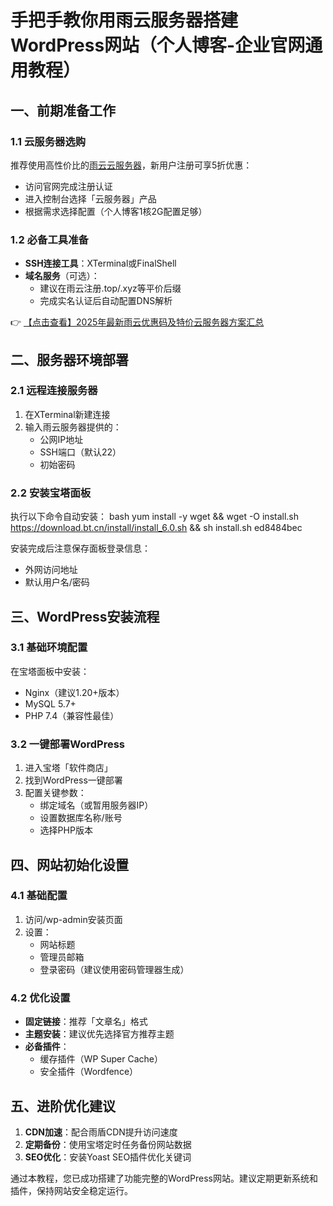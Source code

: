 # 手把手教你用雨云服务器搭建WordPress网站（个人博客-企业官网通用教程）

## 一、前期准备工作

### 1.1 云服务器选购
推荐使用高性价比的[雨云云服务器](https://bit.ly/RainYun)，新用户注册可享5折优惠：
- 访问官网完成注册认证
- 进入控制台选择「云服务器」产品
- 根据需求选择配置（个人博客1核2G配置足够）

### 1.2 必备工具准备
- **SSH连接工具**：XTerminal或FinalShell
- **域名服务**（可选）：
  - 建议在雨云注册.top/.xyz等平价后缀
  - 完成实名认证后自动配置DNS解析

👉 [【点击查看】2025年最新雨云优惠码及特价云服务器方案汇总](https://bit.ly/RainYun)

## 二、服务器环境部署

### 2.1 远程连接服务器
1. 在XTerminal新建连接
2. 输入雨云服务器提供的：
   - 公网IP地址
   - SSH端口（默认22）
   - 初始密码

### 2.2 安装宝塔面板
执行以下命令自动安装：
bash
yum install -y wget && wget -O install.sh https://download.bt.cn/install/install_6.0.sh && sh install.sh ed8484bec

安装完成后注意保存面板登录信息：
- 外网访问地址
- 默认用户名/密码

## 三、WordPress安装流程

### 3.1 基础环境配置
在宝塔面板中安装：
- Nginx（建议1.20+版本）
- MySQL 5.7+
- PHP 7.4（兼容性最佳）

### 3.2 一键部署WordPress
1. 进入宝塔「软件商店」
2. 找到WordPress一键部署
3. 配置关键参数：
   - 绑定域名（或暂用服务器IP）
   - 设置数据库名称/账号
   - 选择PHP版本

## 四、网站初始化设置

### 4.1 基础配置
1. 访问/wp-admin安装页面
2. 设置：
   - 网站标题
   - 管理员邮箱
   - 登录密码（建议使用密码管理器生成）

### 4.2 优化设置
- **固定链接**：推荐「文章名」格式
- **主题安装**：建议优先选择官方推荐主题
- **必备插件**：
  - 缓存插件（WP Super Cache）
  - 安全插件（Wordfence）

## 五、进阶优化建议

1. **CDN加速**：配合雨盾CDN提升访问速度
2. **定期备份**：使用宝塔定时任务备份网站数据
3. **SEO优化**：安装Yoast SEO插件优化关键词

通过本教程，您已成功搭建了功能完整的WordPress网站。建议定期更新系统和插件，保持网站安全稳定运行。